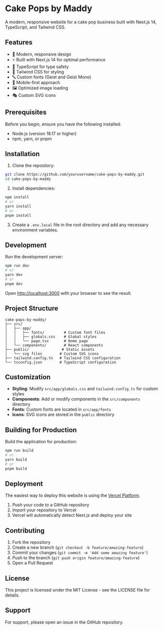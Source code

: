 # Cake Pops by Maddy

A modern, responsive website for a cake pop business built with Next.js 14, TypeScript, and Tailwind CSS.

## Features

- 🎨 Modern, responsive design
- ⚡ Built with Next.js 14 for optimal performance
- 🎯 TypeScript for type safety
- 💅 Tailwind CSS for styling
- 🔤 Custom fonts (Geist and Geist Mono)
- 📱 Mobile-first approach
- 🖼️ Optimized image loading
- 🎭 Custom SVG icons

## Prerequisites

Before you begin, ensure you have the following installed:
- Node.js (version 18.17 or higher)
- npm, yarn, or pnpm

## Installation

1. Clone the repository:
```bash
git clone https://github.com/yourusername/cake-pops-by-maddy.git
cd cake-pops-by-maddy
```

2. Install dependencies:
```bash
npm install
# or
yarn install
# or
pnpm install
```

3. Create a `.env.local` file in the root directory and add any necessary environment variables.

## Development

Run the development server:

```bash
npm run dev
# or
yarn dev
# or
pnpm dev
```

Open [http://localhost:3000](http://localhost:3000) with your browser to see the result.

## Project Structure

```
cake-pops-by-maddy/
├── src/
│   ├── app/
│   │   ├── fonts/         # Custom font files
│   │   ├── globals.css    # Global styles
│   │   └── page.tsx       # Home page
│   └── components/        # React components
├── public/               # Static assets
│   └── svg files        # Custom SVG icons
├── tailwind.config.ts   # Tailwind CSS configuration
└── tsconfig.json        # TypeScript configuration
```

## Customization

- **Styling**: Modify `src/app/globals.css` and `tailwind.config.ts` for custom styles
- **Components**: Add or modify components in the `src/components` directory
- **Fonts**: Custom fonts are located in `src/app/fonts`
- **Icons**: SVG icons are stored in the `public` directory

## Building for Production

Build the application for production:

```bash
npm run build
# or
yarn build
# or
pnpm build
```

## Deployment

The easiest way to deploy this website is using the [Vercel Platform](https://vercel.com/new).

1. Push your code to a GitHub repository
2. Import your repository to Vercel
3. Vercel will automatically detect Next.js and deploy your site

## Contributing

1. Fork the repository
2. Create a new branch (`git checkout -b feature/amazing-feature`)
3. Commit your changes (`git commit -m 'Add some amazing feature'`)
4. Push to the branch (`git push origin feature/amazing-feature`)
5. Open a Pull Request

## License

This project is licensed under the MIT License - see the LICENSE file for details.

## Support

For support, please open an issue in the GitHub repository.
